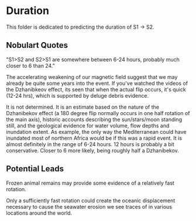 # Duration

This folder is dedicated to predicting the duration of S1 -> S2.

## Nobulart Quotes

"S1>S2 and S2>S1 are somewhere between 6-24 hours, probably much closer to 6 than 24."

The accelerating weakening of our magnetic field suggest that we may already be quite some years into the event. If you've watched the videos of the Dzhanibkeov effect, its seen that when the actual flip occurs, it's quick (12-24 hrs), which is supported by deluge debris evidence.

It is not determined. It is an estimate based on the nature of the Dzhanibekov effect (a 180 degree flip normally occurs in one half rotation of the main axis), historic accounts describing the sun/stars/moon standing still, and the geological evidence for water volume, flow depths and inundation extent. As example, the only way the Mediterranean could have inundated most of northern Africa would be if this was a rapid event. It is almost definitely in the range of 6-24 hours. 12 hours is probably a bit conservative. Closer to 6 more likely, being roughly half a Dzhanibekov.

## Potential Leads

Frozen animal remains may provide some evidence of a relatively fast rotation.

Only a sufficiently fast rotation could create the oceanic displacement necessary to cause the seawater erosion we see traces of in various locations around the world.